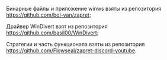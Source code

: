 Бинарные файлы и приложение winws взяты из репозитория https://github.com/bol-van/zapret;

Драйвер WinDivert взят из репозитория https://github.com/basil00/WinDivert;

Стратегии и часть функционала взяты из репозитория https://github.com/Flowseal/zapret-discord-youtube.
